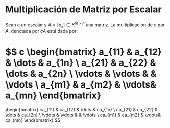 # Multiplicación de Matriz por Escalar
Sean $c$ un escalar y $A = [a_{ij}] \in K^{m \times n}$ una matriz. La multiplicación de $c$ por $A$, denotada por $cA$ está dada por:

$$
c
\begin{bmatrix}
a_{11} & a_{12} & \dots & a_{1n} \\
a_{21} & a_{22} & \dots & a_{2n} \\
\vdots & \vdots &       & \vdots \\
a_{m1} & a_{m2} & \vdots& a_{mn}
\end{bmatrix}
=
\begin{bmatrix}
ca_{11} & ca_{12} & \dots & ca_{1n} \\
ca_{21} & ca_{22} & \dots & ca_{2n} \\
\vdots & \vdots &       & \vdots \\
ca_{m1} & ca_{m2} & \vdots& ca_{mn}
\end{bmatrix}
$$
